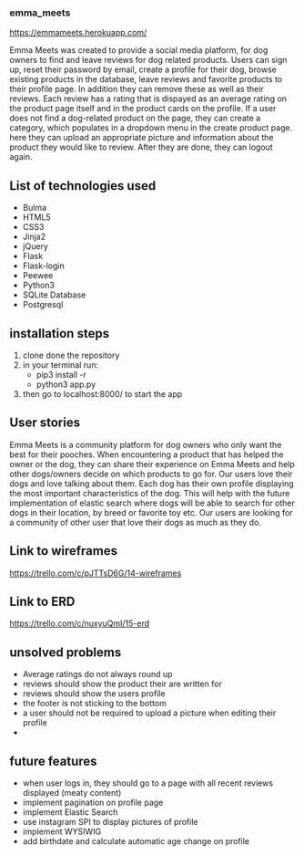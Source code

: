### emma_meets

https://emmameets.herokuapp.com/

Emma Meets was created to provide a social media platform, for dog owners to find and leave reviews for dog related products. Users can sign up, reset their password by email, create a profile for their dog, browse existing products in the database, leave reviews and favorite products to their profile page. In addition they can remove these as well as their reviews. Each review has a rating that is dispayed as an average rating on the product page itself and in the product cards on the profile. If a user does not find a dog-related product on the page, they can create a category, which populates in a dropdown menu in the create product page. here they can upload an appropriate picture and information about the product they would like to review. After they are done, they can logout again.  

## List of technologies used 

- Bulma
- HTML5
- CSS3
- Jinja2
- jQuery
- Flask
- Flask-login
- Peewee
- Python3
- SQLite Database
- Postgresql

## installation steps

1. clone done the repository
2. in your terminal run:
	 - pip3 install -r 
	 - python3 app.py
3. then go to localhost:8000/ to start the app

## User stories

Emma Meets is a community platform for dog owners who only want the best for their pooches. When encountering a product that has helped the owner or the dog, they can share their experience on Emma Meets and help other dogs/owners decide on which products to go for. 
Our users love their dogs and love talking about them. Each dog has their own profile displaying the most important characteristics of the dog. This will help with the future implementation of elastic search where dogs will be able to search for other dogs in their location, by breed or favorite toy etc.
Our users are looking for a community of other user that love their dogs as much as they do.


## Link to wireframes

https://trello.com/c/pJTTsD6G/14-wireframes

## Link to ERD

https://trello.com/c/nuxyuQmI/15-erd


## unsolved problems
- Average ratings do not always round up
- reviews should show the product their are written for
- reviews should show the users profile
- the footer is not sticking to the bottom
- a user should not be required to upload a picture when editing their profile
- 

## future features
- when user logs in, they should go to a page with all recent reviews displayed (meaty content)
- implement pagination on profile page
- implement Elastic Search 
- use instagram SPI to display pictures of profile
- implement WYSIWIG
- add birthdate and calculate automatic age change on profile
